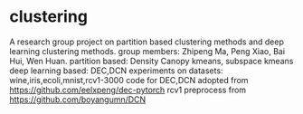 # clustering
A research group project on partition based clustering methods and deep learning clustering methods.
group members: Zhipeng Ma, Peng Xiao, Bai Hui, Wen Huan.
partition based: Density Canopy kmeans, subspace kmeans
deep learning based: DEC,DCN
experiments on datasets: wine,iris,ecoli,mnist,rcv1-3000
code for DEC,DCN adopted from https://github.com/eelxpeng/dec-pytorch
rcv1 preprocess from https://github.com/boyangumn/DCN
